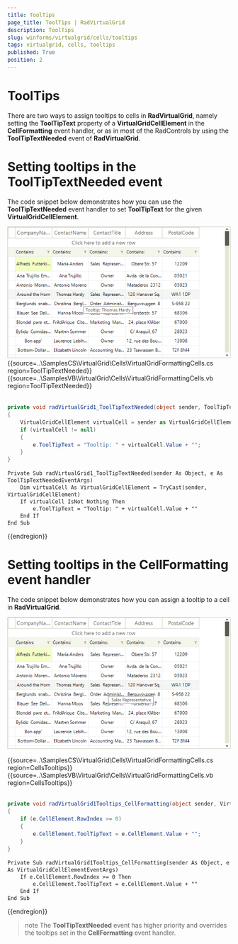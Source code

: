 ```yaml
---
title: ToolTips
page_title: ToolTips | RadVirtualGrid
description: ToolTips
slug: winforms/virtualgrid/cells/tooltips
tags: virtualgrid, cells, tooltips
published: True
position: 2
---
```


# ToolTips

There are two ways to assign tooltips to cells in __RadVirtualGrid__, namely setting the __ToolTipText__ property of a __VirtualGridCellElement__ in the __CellFormatting__ event handler, or as in most of the RadControls by using the __ToolTipTextNeeded__ event of __RadVirtualGrid__.


# Setting tooltips in the ToolTipTextNeeded event

The code snippet below demonstrates how you can use the __ToolTipTextNeeded__ event handler to set __ToolTipText__ for the given __VirtualGridCellElement__.

![virtualgrid-cells-tooltips 002](images/virtualgrid-cells-tooltips002.png)
{{source=..\SamplesCS\VirtualGrid\Cells\VirtualGridFormattingCells.cs region=ToolTipTextNeeded}} 
{{source=..\SamplesVB\VirtualGrid\Cells\VirtualGridFormattingCells.vb region=ToolTipTextNeeded}}


````C#
        
private void radVirtualGrid1_ToolTipTextNeeded(object sender, ToolTipTextNeededEventArgs e)
{
    VirtualGridCellElement virtualCell = sender as VirtualGridCellElement;
    if (virtualCell != null)
    {
        e.ToolTipText = "Tooltip: " + virtualCell.Value + "";
    }
}

````
````VB.NET
Private Sub radVirtualGrid1_ToolTipTextNeeded(sender As Object, e As ToolTipTextNeededEventArgs)
    Dim virtualCell As VirtualGridCellElement = TryCast(sender, VirtualGridCellElement)
    If virtualCell IsNot Nothing Then
        e.ToolTipText = "Tooltip: " + virtualCell.Value + ""
    End If
End Sub

```` 

{{endregion}}

# Setting tooltips in the CellFormatting event handler  

The code snippet below demonstrates how you can assign a tooltip to a cell in __RadVirtualGrid__.

![virtualgrid-cells-tooltips 001](images/virtualgrid-cells-tooltips001.png)

{{source=..\SamplesCS\VirtualGrid\Cells\VirtualGridFormattingCells.cs region=CellsTooltips}} 
{{source=..\SamplesVB\VirtualGrid\Cells\VirtualGridFormattingCells.vb region=CellsTooltips}}


````C#
        
private void radVirtualGrid1Tooltips_CellFormatting(object sender, VirtualGridCellElementEventArgs e)
{
    if (e.CellElement.RowIndex >= 0)
    {
        e.CellElement.ToolTipText = e.CellElement.Value + "";
    }
}

````
````VB.NET
Private Sub radVirtualGrid1Tooltips_CellFormatting(sender As Object, e As VirtualGridCellElementEventArgs)
    If e.CellElement.RowIndex >= 0 Then
        e.CellElement.ToolTipText = e.CellElement.Value + ""
    End If
End Sub

```` 

{{endregion}}

>note The __ToolTipTextNeeded__ event has higher priority and overrides the tooltips set in the __CellFormatting__ event handler.
